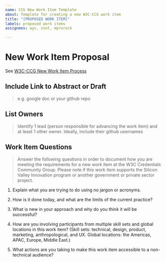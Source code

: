 ```yaml
---
name: CCG New Work Item Template
about: Template for creating a new W3C-CCG work item
title: "[PROPOSED WORK ITEM]"
labels: proposed work items
assignees: wyc, vsnt, mprorock

---
```


# New Work Item Proposal

See [W3C-CCG New Work Item Process](https://w3c-ccg.github.io/workitem-process/)

## Include Link to Abstract or Draft 

> e.g. google doc or your github repo

## List Owners

> Identify 1 lead (person responsible for advancing the work item) and at least 1 other owner. Ideally, include their github usernames

## Work Item Questions

> Answer the following questions in order to document how you are meeting the requirements for a new work item at the W3C Credentials Community Group. Please note if this work item supports the Silicon Valley Innovation program or another government or private sector project.

1. Explain what you are trying to do using no jargon or acronyms.

2. How is it done today, and what are the limits of the current practice?

3. What is new in your approach and why do you think it will be successful?

4. How are you involving participants from multiple skill sets and global locations in this work item? (Skill sets: technical, design, product, marketing, anthropological, and UX. Global locations: the Americas, APAC, Europe, Middle East.)

5. What actions are you taking to make this work item accessible to a non-technical audience?
